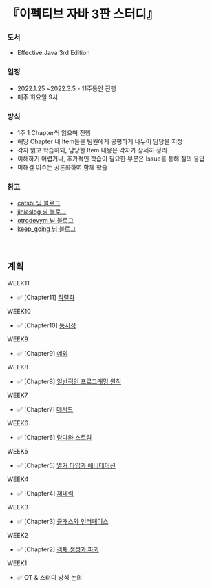 # 『이펙티브 자바 3판 스터디』
### 도서
+ Effective Java 3rd Edition

### 일정
+ 2022.1.25 ~2022.3.5  - 11주동안 진행
+ 매주 화요일 9시

### 방식
+ 1주 1 Chapter씩 읽으며 진행
+ 해당 Chapter 내 Item들을 팀원에게 공평하게 나누어 담당을 지정 
+ 각자 읽고 학습하되, 담당한 Item 내용은 각자가 상세히 정리
+ 이해하기 어렵거나, 추가적인 학습이 필요한 부분은 Issue를 통해 질의 응답
+ 미해결 이슈는 공론화하여 함께 학습   

### 참고
+ [catsbi 님 블로그](https://catsbi.oopy.io/d7f3a636-b613-453b-91c7-655d71fda2b1)
+ [jiniaslog 님 블로그](https://www.jiniaslog.co.kr/article/view?articleId=52)
+ [otrodevym 님 블로그](https://otrodevym.tistory.com/entry/%EC%9D%B4%ED%8E%99%ED%8B%B0%EB%B8%8C-%EC%9E%90%EB%B0%94-2%EC%9E%A5-%EA%B0%9D%EC%B2%B4-%EC%83%9D%EC%84%B1%EA%B3%BC-%ED%8C%8C%EA%B4%B4)
+ [keep_going 님 블로그](https://velog.io/@keep_going/%EA%B0%9D%EC%B2%B4-%EC%83%9D%EC%84%B1%EA%B3%BC-%ED%8C%8C%EA%B4%B4)

<br/>

## 계획

WEEK11
+ ✅ [Chapter11] [직렬화](src/effectivejava/chapter11)

WEEK10
+ ✅ [Chapter10] [동시성](src/effectivejava/chapter10)

WEEK9
+ ✅ [Chapter9] [예외](src/effectivejava/chapter9)

WEEK8
+ ✅ [Chapter8] [일반적인 프로그래밍 원칙](src/effectivejava/chapter8)

WEEK7
+ ✅ [Chapter7] [메서드](src/effectivejava/chapter7)

WEEK6
+ ✅ [Chapter6] [람다와 스트림](src/effectivejava/chapter6)

WEEK5
+ ✅ [Chapter5] [열거 타입과 애너테이션](src/effectivejava/chapter5)

WEEK4
+ ✅ [Chapter4] [제네릭](src/effectivejava/chapter4)

WEEK3
+ ✅ [Chapter3] [클래스와 인터페이스](src/effectivejava/chapter3)

WEEK2
+ ✅ [Chapter2] [객체 생성과 파괴](src/effectivejava/chapter2)

WEEK1
+ ✅ OT & 스터디 방식 논의
